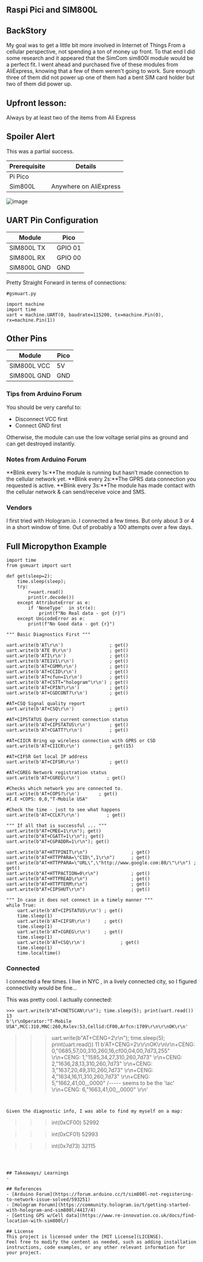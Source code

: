 ## Raspi Pici and SIM800L 

##  BackStory
My goal was to get a little bit more involved in Internet of Things From a cellular perspective, not spending a ton of money up front. To that end I did some research and it appeared that the SimCom sim800l module would be a perfect fit.  I went ahead and purchased five of these modules from AliExpress, knowing that a few of them weren't going to work. Sure enough three of them did not power up one of them had a bent SIM card holder but two of them did power up. 

##  Upfront lesson:
Always by at least two of the items from Ali Express

##  Spoiler Alert
This was a partial success. 


| Prerequisite | Details |
|---|---|
| Pi Pico |
|Sim800L| Anywhere on AliExpress| Just grab one|

![image](https://github.com/user-attachments/assets/2e2227dc-60cb-489f-9f6b-476d9e145e15)


## UART Pin Configuration

| Module | Pico |
|---|---|
| SIM800L TX | GPIO 01 |
| SIM800L RX | GPIO 00 |
| SIM800L GND | GND|

Pretty Straight Forward in terms of connections:

```
#gsmuart.py

import machine
import time
uart = machine.UART(0, baudrate=115200, tx=machine.Pin(0), rx=machine.Pin(1))
```

## Other Pins

| Module | Pico |
|---|---|
| SIM800L VCC | 5V |
| SIM800L GND | GND |


### Tips from Arduino Forum

You should be very careful to:

-  Disconnect VCC first
-  Connect    GND first

Otherwise, the module can use the low voltage serial pins as ground and can get destroyed instantly.


### Notes from Arduino Forum

**Blink every 1s:**The module is running but hasn’t made connection to the cellular network yet.
**Blink every 2s:**The GPRS data connection you requested is active.
**Blink every 3s:**The module has made contact with the cellular network & can send/receive voice and SMS.


### Vendors
I first tried with Hologram.io. I connected a few times. But only about 3 or 4 in a short window of time. Out of probably a 100 attempts over a few days.


## Full Micropython Example

```
import time
from gsmuart import uart

def get(sleep=2):
    time.sleep(sleep);
    try:
        r=uart.read()
        print(r.decode())
    except AttributeError as e:
        if 'NoneType'  in str(e):
            print(f"No Real data - got {r}")
    except UnicodeError as e:
        print(f"No Good data - got {r}")
        
""" Basic Diagnostics First """    

uart.write(b'AT\r\n')                 ; get()
uart.write(b'ATE 0\r\n')              ; get()
uart.write(b'ATI\r\n')                ; get()
uart.write(b'ATE1V1\r\n')             ; get()
uart.write(b'AT+CGMM\r\n')            ; get()
uart.write(b'AT+CCID\r\n')            ; get()
uart.write(b'AT+cfun=1\r\n')          ; get()
uart.write(b'AT+CSTT="hologram"\r\n') ; get()
uart.write(b'AT+CPIN?\r\n')           ; get()
uart.write(b'AT+CGDCONT?\r\n')        ; get()

#AT+CSQ Signal quality report
uart.write(b'AT+CSQ\r\n')             ; get()

#AT+CIPSTATUS Query current connection status
uart.write(b'AT+CIPSTATUS\r\n')       ; get()
uart.write(b'AT+CGATT?\r\n')          ; get()

#AT+CIICR Bring up wireless connection with GPRS or CSD
uart.write(b'AT+CIICR\r\n')           ; get(15)

#AT+CIFSR Get local IP address
uart.write(b'AT+CIFSR\r\n')           ; get()

#AT+CGREG Network registration status
uart.write(b'AT+CGREG\r\n')          ; get()

#Checks which network you are connected to.
uart.write(b'AT+COPS?\r\n')       ; get()
#I.E +COPS: 0,0,"T-Mobile USA"

#Check the time - just to see what happens
uart.write(b'AT+CCLK?\r\n')          ; get()

""" If all that is successful ... """
uart.write(b"AT+CMEE=1\r\n"); get() 
uart.write(b"AT+CGATT=1\r\n"); get()
uart.write(b"AT+CGPADDR=1\r\n"); get() 

uart.write(b"AT+HTTPINIT\r\n")                ; get()
uart.write(b"AT+HTTPPARA=\"CID\",1\r\n")      ; get()
uart.write(b"AT+HTTPPARA=\"URL\",\"http://www.google.com:80/\"\r\n") ; get()
uart.write(b"AT+HTTPACTION=0\r\n")            ; get()
uart.write(b"AT+HTTPREAD\r\n")                ; get()
uart.write(b"AT+HTTPTERM\r\n")                ; get()
uart.write(b"AT+CIPSHUT\r\n")                 ; get()

""" In case it does not connect in a timely manner """
while True:
    uart.write(b'AT+CIPSTATUS\r\n') ; get()
    time.sleep(1)
    uart.write(b'AT+CIFSR\r\n')     ; get()
    time.sleep(1)
    uart.write(b'AT+CGREG\r\n')     ; get()
    time.sleep(1)
    uart.write(b'AT+CSQ\r\n')             ; get()
    time.sleep(1)
    time.localtime()
```

### Connected 

I connected a few times. I live in NYC , in a lively connected city, so I figured connectivity would be fine... 

This was pretty cool. I actually connected:

```
>>> uart.write(b"AT+CNETSCAN\r\n"); time.sleep(5); print(uart.read())
13
b'\r\nOperator:"T-Mobile USA",MCC:310,MNC:260,Rxlev:53,Cellid:CF00,Arfcn:1709\r\n\r\nOK\r\n'
```

>>> uart.write(b"AT+CENG=2\r\n"); time.sleep(5); print(uart.read())
11
b'AT+CENG=2\r\r\nOK\r\n\r\n+CENG: 0,"0685,57,00,310,260,16,cf00,04,00,7d73,255"
                       \r\n+CENG: 1,"1585,34,27,310,260,7d73"
                       \r\n+CENG: 2,"1636,28,13,310,260,7d73"
                       \r\n+CENG: 3,"1637,20,49,310,260,7d73"
                       \r\n+CENG: 4,"1634,16,11,310,260,7d73"
                       \r\n+CENG: 5,"1662,41,00,,,0000"  /\----- seems to be the 'lac'
                       \r\n+CENG: 6,"1663,41,00,,,0000"
                       \r\n'
```


Given the diagnostic info, I was able to find my myself on a map:

```
>>> int(0xCF00)
52992

>>> int(0xCF01)
52993

>>> int(0x7d73)
32115

```



## Takeaways/ Learnings
-

## References
- [Arduino Forum](https://forum.arduino.cc/t/sim800l-not-registering-to-network-issue-solved/593251)
- [Hologram Forumn](https://community.hologram.io/t/getting-started-with-hologram-and-sim800l/4417/4)
- [Getting GPS w/Cell data](https://www.re-innovation.co.uk/docs/find-location-with-sim800l/)

## License
This project is licensed under the [MIT License](LICENSE).
Feel free to modify the content as needed, such as adding installation instructions, code examples, or any other relevant information for your project.

